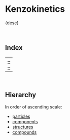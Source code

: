 # Kenzokinetics

{desc}


<br>


## Index

<table>
  <td>
    <a href="#"> – </a> <br>
    <a href="#"> – </a>
  </td>
</table>


<br>


## Hierarchy

In order of ascending scale:

- [particles](particles)
- [components](components)
- [structures](structures)
- [compounds](compounds)
